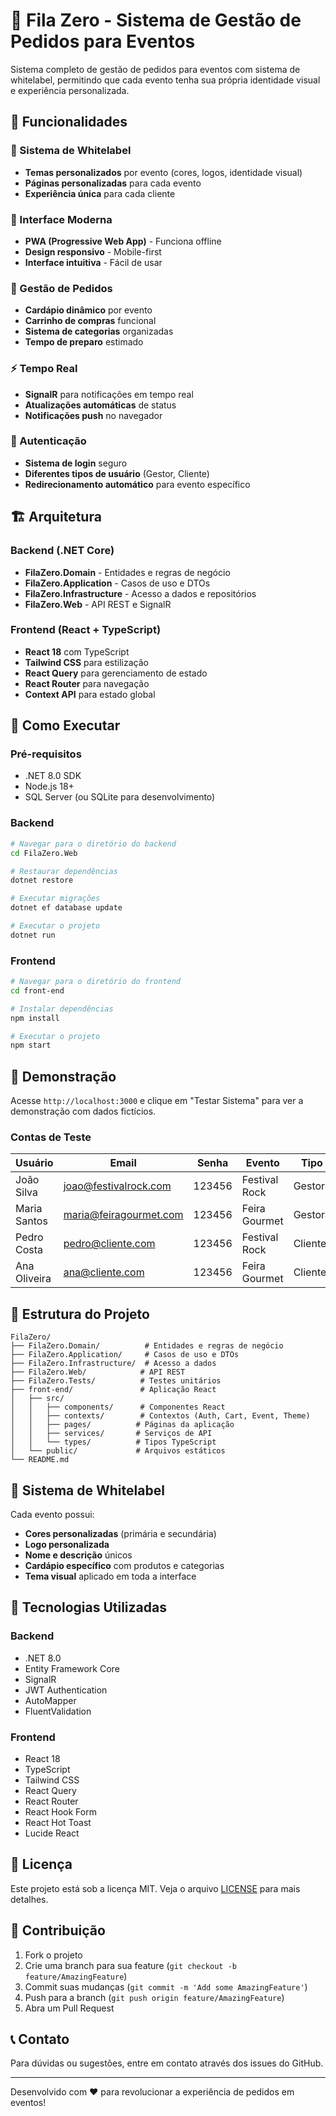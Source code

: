 # 🎯 Fila Zero - Sistema de Gestão de Pedidos para Eventos

Sistema completo de gestão de pedidos para eventos com sistema de whitelabel, permitindo que cada evento tenha sua própria identidade visual e experiência personalizada.

## 🚀 Funcionalidades

### 🎨 Sistema de Whitelabel
- **Temas personalizados** por evento (cores, logos, identidade visual)
- **Páginas personalizadas** para cada evento
- **Experiência única** para cada cliente

### 📱 Interface Moderna
- **PWA (Progressive Web App)** - Funciona offline
- **Design responsivo** - Mobile-first
- **Interface intuitiva** - Fácil de usar

### 🛒 Gestão de Pedidos
- **Cardápio dinâmico** por evento
- **Carrinho de compras** funcional
- **Sistema de categorias** organizadas
- **Tempo de preparo** estimado

### ⚡ Tempo Real
- **SignalR** para notificações em tempo real
- **Atualizações automáticas** de status
- **Notificações push** no navegador

### 🔐 Autenticação
- **Sistema de login** seguro
- **Diferentes tipos de usuário** (Gestor, Cliente)
- **Redirecionamento automático** para evento específico

## 🏗️ Arquitetura

### Backend (.NET Core)
- **FilaZero.Domain** - Entidades e regras de negócio
- **FilaZero.Application** - Casos de uso e DTOs
- **FilaZero.Infrastructure** - Acesso a dados e repositórios
- **FilaZero.Web** - API REST e SignalR

### Frontend (React + TypeScript)
- **React 18** com TypeScript
- **Tailwind CSS** para estilização
- **React Query** para gerenciamento de estado
- **React Router** para navegação
- **Context API** para estado global

## 🚀 Como Executar

### Pré-requisitos
- .NET 8.0 SDK
- Node.js 18+
- SQL Server (ou SQLite para desenvolvimento)

### Backend
```bash
# Navegar para o diretório do backend
cd FilaZero.Web

# Restaurar dependências
dotnet restore

# Executar migrações
dotnet ef database update

# Executar o projeto
dotnet run
```

### Frontend
```bash
# Navegar para o diretório do frontend
cd front-end

# Instalar dependências
npm install

# Executar o projeto
npm start
```

## 🎯 Demonstração

Acesse `http://localhost:3000` e clique em "Testar Sistema" para ver a demonstração com dados fictícios.

### Contas de Teste

| Usuário | Email | Senha | Evento | Tipo |
|---------|-------|-------|--------|------|
| João Silva | joao@festivalrock.com | 123456 | Festival Rock | Gestor |
| Maria Santos | maria@feiragourmet.com | 123456 | Feira Gourmet | Gestora |
| Pedro Costa | pedro@cliente.com | 123456 | Festival Rock | Cliente |
| Ana Oliveira | ana@cliente.com | 123456 | Feira Gourmet | Cliente |

## 📁 Estrutura do Projeto

```
FilaZero/
├── FilaZero.Domain/          # Entidades e regras de negócio
├── FilaZero.Application/     # Casos de uso e DTOs
├── FilaZero.Infrastructure/  # Acesso a dados
├── FilaZero.Web/            # API REST
├── FilaZero.Tests/          # Testes unitários
├── front-end/               # Aplicação React
│   ├── src/
│   │   ├── components/      # Componentes React
│   │   ├── contexts/        # Contextos (Auth, Cart, Event, Theme)
│   │   ├── pages/          # Páginas da aplicação
│   │   ├── services/       # Serviços de API
│   │   └── types/          # Tipos TypeScript
│   └── public/             # Arquivos estáticos
└── README.md
```

## 🎨 Sistema de Whitelabel

Cada evento possui:
- **Cores personalizadas** (primária e secundária)
- **Logo personalizada**
- **Nome e descrição** únicos
- **Cardápio específico** com produtos e categorias
- **Tema visual** aplicado em toda a interface

## 🔧 Tecnologias Utilizadas

### Backend
- .NET 8.0
- Entity Framework Core
- SignalR
- JWT Authentication
- AutoMapper
- FluentValidation

### Frontend
- React 18
- TypeScript
- Tailwind CSS
- React Query
- React Router
- React Hook Form
- React Hot Toast
- Lucide React

## 📝 Licença

Este projeto está sob a licença MIT. Veja o arquivo [LICENSE](LICENSE) para mais detalhes.

## 🤝 Contribuição

1. Fork o projeto
2. Crie uma branch para sua feature (`git checkout -b feature/AmazingFeature`)
3. Commit suas mudanças (`git commit -m 'Add some AmazingFeature'`)
4. Push para a branch (`git push origin feature/AmazingFeature`)
5. Abra um Pull Request

## 📞 Contato

Para dúvidas ou sugestões, entre em contato através dos issues do GitHub.

---

Desenvolvido com ❤️ para revolucionar a experiência de pedidos em eventos!